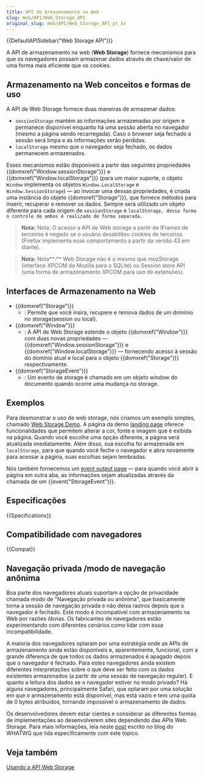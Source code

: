 ```yaml
---
title: API de Armazenamento na Web
slug: Web/API/Web_Storage_API
original_slug: Web/API/Web_Storage_API_pt_br
---
```


{{DefaultAPISidebar("Web Storage API")}}

A API de armazenamento na web (**Web Storage**) fornece mecanismos para que os navegadores possam armazenar dados através de chave/valor de uma forma mais eficiente que os cookies.

## Armazenamento na Web conceitos e formas de uso

A API de Web Storage fornece duas maneiras de armazenar dados:

- `sessionStorage` mantém as informações armazenadas por origem e permanece disponível enquanto há uma sessão aberta no navegador (mesmo a página sendo recarregada). Caso o browser seja fechado a sessão será limpa e as informações serão perdidas.
- `localStorage` mesmo que o navegador seja fechado, os dados permanecem armazenados.

Esses mecanismos estão disponíveis a partir das seguintes propriedades {{domxref("Window.sessionStorage")}} e {{domxref("Window.localStorage")}} (para um maior suporte, o objeto `Window` implementa os objetos `Window.LocalStorage` e `Window.SessionStorage`) — ao invocar uma dessas propriedades, é criada uma instância do objeto {{domxref("Storage")}}, que fornece métodos para inserir, recuperar e remover os dados. Sempre será utilizado um objeto diferente para cada origem de `sessionStorage` e `localStorage, dessa forma o controle de ambos é realizado de forma separada.`

> **Nota:** Nota: O acesso a API de Web storage a partir de IFrames de terceiros é negado se o usuário desabilitou cookies de terceiros (Firefox implementa esse comportamento a partir da versão 43 em diante).

> **Nota:** Nota**:** Web Storage não é o mesmo que mozStorage (interface XPCOM da Mozilla para o SQLite) ou Session store API (uma forma de armazenamento XPCOM para uso de extensões).

## Interfaces de Armazenamento na Web

- {{domxref("Storage")}}
  - : Permite que você insira, recupere e remova dados de um domínio no storage(session ou local).
- {{domxref("Window")}}
  - : A API de Web Storage estende o objeto {{domxref("Window")}} com duas novas propriedades — {{domxref("Window.sessionStorage")}} e {{domxref("Window.localStorage")}} — fornecendo acesso à sessão do domínio atual e local para o objeto {{domxref("Storage")}} respectivamente.
- {{domxref("StorageEvent")}}
  - : Um evento de storage é chamado em um objeto window do documento quando ocorre uma mudança no storage.

## Exemplos

Para desmonstrar o uso de web storage, nós criamos um exemplo simples, chamado [Web Storage Demo](https://github.com/mdn/dom-examples/tree/master/web-storage). A página da demo [landing page](http://mdn.github.io/web-storage-demo/) oferece funcionalidades que permitem alterar a cor, fonte e imagem que é exibida na página. Quando você escolhe uma opção diferente, a página será atualizada imediatamente. Além disso, sua escolha foi armazenada em `localStorage`, para que quando você feche o navegador e abra novamente para acessar a página, suas escolhas sejam lembradas.

Nós também fornecemos um [event output page](http://mdn.github.io/web-storage-demo/event.html) — para quando você abrir a página em outra aba, as informações sejam atualizadas através da chamada de um {{event("StorageEvent")}}.

## Especificações

{{Specifications}}

## Compatibilidade com navegadores

{{Compat}}

## Navegação privada /modo de navegação anônima

Boa parte dos navegadores atuais suportam a opção de privacidade chamada modo de "Navegação privada ou anônima", que basicamente torna a sessão de navegação privada e não deixa rastros depois que o navegador é fechado. Este modo é incompatível com armazenamento na Web por razões óbvias. Os fabricantes de navegadores estão experimentando com diferentes cenários como lidar com essa incompatibilidade.

A maioria dos navegadores optaram por uma estratégia onde as APIs de armazenamento ainda estão disponíveis e, aparentemente, funcional, com a grande diferença de que todos os dados armazenados é apagado depois que o navegador é fechado. Para estes navegadores ainda existem diferentes interpretações sobre o que deve ser feito com os dados existentes armazenados (a partir de uma sessão de navegação regular). E quanto a leitura dos dados se o navegador estiver no modo privado? Há alguns navegadores, principalmente Safari, que optaram por uma solução em que o armazenamento está disponível, mas está vazio e tem uma quota de 0 bytes atribuídos, tornando impossível o armazenamento de dados.

Os desenvolvedores devem estar cientes e considerar as diferentes formas de implementações ao desenvolverem sites dependendo das APIs Web Storage. Para mais informações, leia neste [post](https://blog.whatwg.org/tag/localstorage) escrito no blog do WHATWG que lida especificamente com este tópico.

## Veja também

[Usando a API Web Storage](/pt-BR/docs/Web/API/Web_Storage_API/Using_the_Web_Storage_API)
